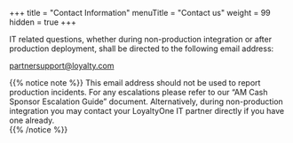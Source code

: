 +++
title = "Contact Information"
menuTitle = "Contact us"
weight = 99
hidden = true
+++

IT related questions, whether during non-production integration or after production deployment, shall be directed to the following email address: 

<a href=mailto:partnersupport@loyalty.com>partnersupport@loyalty.com</a>

{{% notice note %}}
This email address should not be used to report production incidents. 
For any escalations please refer to our “AM Cash Sponsor Escalation Guide” document. Alternatively, during non-production integration you may contact your LoyaltyOne IT partner directly if you have one already.  
{{% /notice %}}
